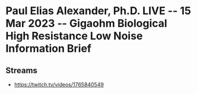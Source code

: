 # Paul Elias Alexander, Ph.D. LIVE -- 15 Mar 2023 -- Gigaohm Biological High Resistance Low Noise Information Brief

## Streams
- https://twitch.tv/videos/1765840549


